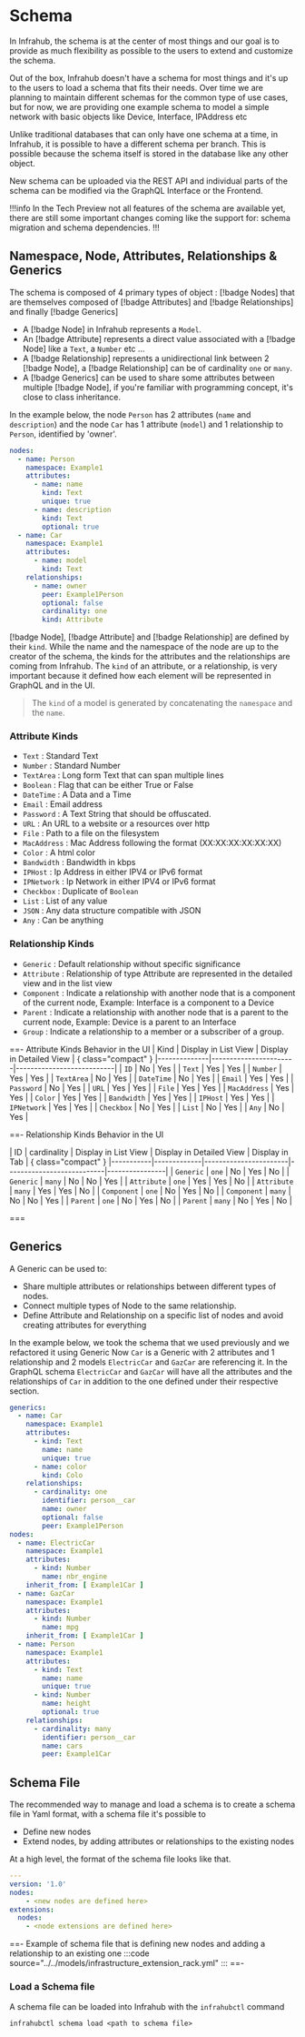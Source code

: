 # Schema

In Infrahub, the schema is at the center of most things and our goal is to provide as much flexibility as possible to the users to extend and customize the schema.

Out of the box, Infrahub doesn't have a schema for most things and it's up to the users to load a schema that fits their needs. Over time we are planning to maintain different schemas for the common type of use cases, but for now, we are providing one example schema to model a simple network with basic objects like Device, Interface, IPAddress etc

Unlike traditional databases that can only have one schema at a time, in Infrahub, it is possible to have a different schema per branch. This is possible because the schema itself is stored in the database like any other object.

New schema can be uploaded via the REST API and individual parts of the schema can be modified via the GraphQL Interface or the Frontend.

!!!info
In the Tech Preview not all features of the schema are available yet, there are still some important changes coming like the support for: schema migration and schema dependencies.
!!!

## Namespace, Node, Attributes, Relationships & Generics

The schema is composed of 4 primary types of object : [!badge Nodes] that are themselves composed of [!badge Attributes] and [!badge Relationships] and finally [!badge Generics]
- A [!badge Node] in Infrahub represents a `Model`.
- An [!badge Attribute] represents a direct value associated with a [!badge Node] like a `Text`, a `Number` etc ...
- A [!badge Relationship] represents a unidirectional link between 2 [!badge Node], a [!badge Relationship] can be of cardinality `one` or `many`.
- A [!badge Generics] can be used to share some attributes between multiple [!badge Node], if you're familiar with programming concept, it's close to class inheritance.

In the example below, the node `Person` has 2 attributes (`name` and `description`) and the node `Car` has 1 attribute (`model`) and 1 relationship to `Person`, identified by 'owner'.

```yaml
nodes:
  - name: Person
    namespace: Example1
    attributes:
      - name: name
        kind: Text
        unique: true
      - name: description
        kind: Text
        optional: true
  - name: Car
    namespace: Example1
    attributes:
      - name: model
        kind: Text
    relationships:
      - name: owner
        peer: Example1Person
        optional: false
        cardinality: one
        kind: Attribute
```

[!badge Node], [!badge Attribute] and [!badge Relationship] are defined by their `kind`. While the name and the namespace of the node are up to the creator of the schema, the kinds for the attributes and the relationships are coming from Infrahub. The `kind` of an attribute, or a relationship, is very important because it defined how each element will be represented in GraphQL and in the UI.

> The `kind` of a model is generated by concatenating the `namespace` and the `name`.

### Attribute Kinds

- `Text` : Standard Text
- `Number` : Standard Number
- `TextArea` : Long form Text that can span multiple lines
- `Boolean` : Flag that can be either True or False
- `DateTime` : A Data and a Time
- `Email` : Email address
- `Password` : A Text String that should be offuscated.
- `URL` : An URL to a website or a resources over http
- `File` : Path to a file on the filesystem
- `MacAddress` : Mac Address following the format (XX:XX:XX:XX:XX:XX)
- `Color` : A html color
- `Bandwidth` : Bandwidth in kbps
- `IPHost` : Ip Address in either IPV4 or IPv6 format
- `IPNetwork` : Ip Network in either IPV4 or IPv6 format
- `Checkbox` : Duplicate of `Boolean`
- `List` : List of any value
- `JSON` : Any data structure compatible with JSON
- `Any` : Can be anything

### Relationship Kinds

- `Generic` : Default relationship without specific significance
- `Attribute` : Relationship of type Attribute are represented in the detailed view and in the list view
- `Component` : Indicate a relationship with another node that is a component of the current node, Example: Interface is a component to a Device
- `Parent` : Indicate a relationship with another node that is a parent to the current node, Example: Device is a parent to an Interface
- `Group` : Indicate a relationship to a member or a subscriber of a group.

==- Attribute Kinds Behavior in the UI
| Kind         | Display in  List View | Display in  Detailed View | { class="compact" }
|--------------|-----------------------|---------------------------|
| `ID`         | No                    | Yes                       |
| `Text`       | Yes                   | Yes                       |
| `Number`     | Yes                   | Yes                       |
| `TextArea`   | No                    | Yes                       |
| `DateTime`   | No                    | Yes                       |
| `Email`      | Yes                   | Yes                       |
| `Password`   | No                    | Yes                       |
| `URL`        | Yes                   | Yes                       |
| `File`       | Yes                   | Yes                       |
| `MacAddress` | Yes                   | Yes                       |
| `Color`      | Yes                   | Yes                       |
| `Bandwidth`  | Yes                   | Yes                       |
| `IPHost`     | Yes                   | Yes                       |
| `IPNetwork`  | Yes                   | Yes                       |
| `Checkbox`   | No                    | Yes                       |
| `List`       | No                    | Yes                       |
| `Any`        | No                    | Yes                       |

==- Relationship Kinds Behavior in the UI

| ID        | cardinality | Display in  List View | Display in  Detailed View | Display in Tab | { class="compact" }
|-----------|-------------|-----------------------|---------------------------|----------------|
|  `Generic`  |     `one`     |           No          |            Yes            |       No       |
|  `Generic` |     `many`    |           No          |             No            |       Yes      |
| `Attribute` |     `one`     |          Yes          |            Yes            |       No       |
| `Attribute` |     `many`    |          Yes          |            Yes            |       No       |
| `Component` |     `one`     |           No          |            Yes            |       No       |
| `Component` |     `many`    |           No          |             No            |       Yes      |
|   `Parent`  |     `one`     |           No          |            Yes            |       No       |
| `Parent`    |     `many`    |           No          |            Yes            |       No       |

===

## Generics

A Generic can be used to:
- Share multiple attributes or relationships between different types of nodes.
- Connect multiple types of Node to the same relationship.
- Define Attribute and Relationship on a specific list of nodes and avoid creating attributes for everything

In the example below, we took the schema that we used previously and we refactored it using Generic
Now `Car` is a Generic with 2 attributes and 1 relationship and 2 models `ElectricCar` and `GazCar` are referencing it.
In the GraphQL schema `ElectricCar` and `GazCar` will have all the attributes and the relationships of `Car` in addition to the one defined under their respective section.

```yaml
generics:
  - name: Car
    namespace: Example1
    attributes:
      - kind: Text
        name: name
        unique: true
      - name: color
        kind: Colo
    relationships:
      - cardinality: one
        identifier: person__car
        name: owner
        optional: false
        peer: Example1Person
nodes:
  - name: ElectricCar
    namespace: Example1
    attributes:
      - kind: Number
        name: nbr_engine
    inherit_from: [ Example1Car ]
  - name: GazCar
    namespace: Example1
    attributes:
      - kind: Number
        name: mpg
    inherit_from: [ Example1Car ]
  - name: Person
    namespace: Example1
    attributes:
      - kind: Text
        name: name
        unique: true
      - kind: Number
        name: height
        optional: true
    relationships:
      - cardinality: many
        identifier: person__car
        name: cars
        peer: Example1Car

```
## Schema File

The recommended way to manage and load a schema is to create a schema file in Yaml format, with a schema file it's possible to
- Define new nodes
- Extend nodes, by adding attributes or relationships to the existing nodes

At a high level, the format of the schema file looks like that.
```yaml
---
version: '1.0'
nodes:
    - <new nodes are defined here>
extensions:
  nodes:
    - <node extensions are defined here>
```

==- Example of schema file that is defining new nodes and adding  a relationship to an existing one
:::code source="../../models/infrastructure_extension_rack.yml" :::
==-

### Load a Schema file

A schema file can be loaded into Infrahub with the `infrahubctl` command
```
infrahubctl schema load <path to schema file>
```